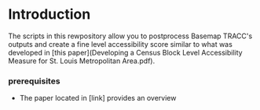 # Introduction
The scripts in this rewpository allow you to postprocess Basemap TRACC's outputs and create a fine level accessibility score similar to what was developed in [this paper](Developing a Census Block Level Accessibility Measure for St. Louis Metropolitan Area.pdf). 

### prerequisites 
* The paper located in [link] provides an overview 